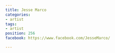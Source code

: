```yaml
---
title: Jesse Marco
categories:
- artist
tags:
- artist
position: 256
facebook: https://www.facebook.com/JesseMarco/

---
```


